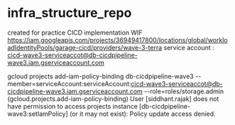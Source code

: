 # infra_structure_repo
created for practice CICD implementation
WIF https://iam.googleapis.com/projects/36949417800/locations/global/workloadIdentityPools/garage-cicd/providers/wave-3-terra
service account : cicd-wave3-serviceaccot@db-cicdpipeline-wave3.iam.gserviceaccount.com

gcloud projects add-iam-policy-binding db-cicdpipeline-wave3 --member=serviceAccount:serviceAccount:cicd-wave3-serviceaccot@db-cicdpipeline-wave3.iam.gserviceaccount.com --role=roles/storage.admin
(gcloud.projects.add-iam-policy-binding) User [siddhant.rajak] does not have permission to access projects instance [db-cicdpipeline-wave3:setIamPolicy] (or it may not exist): Policy update access denied.
